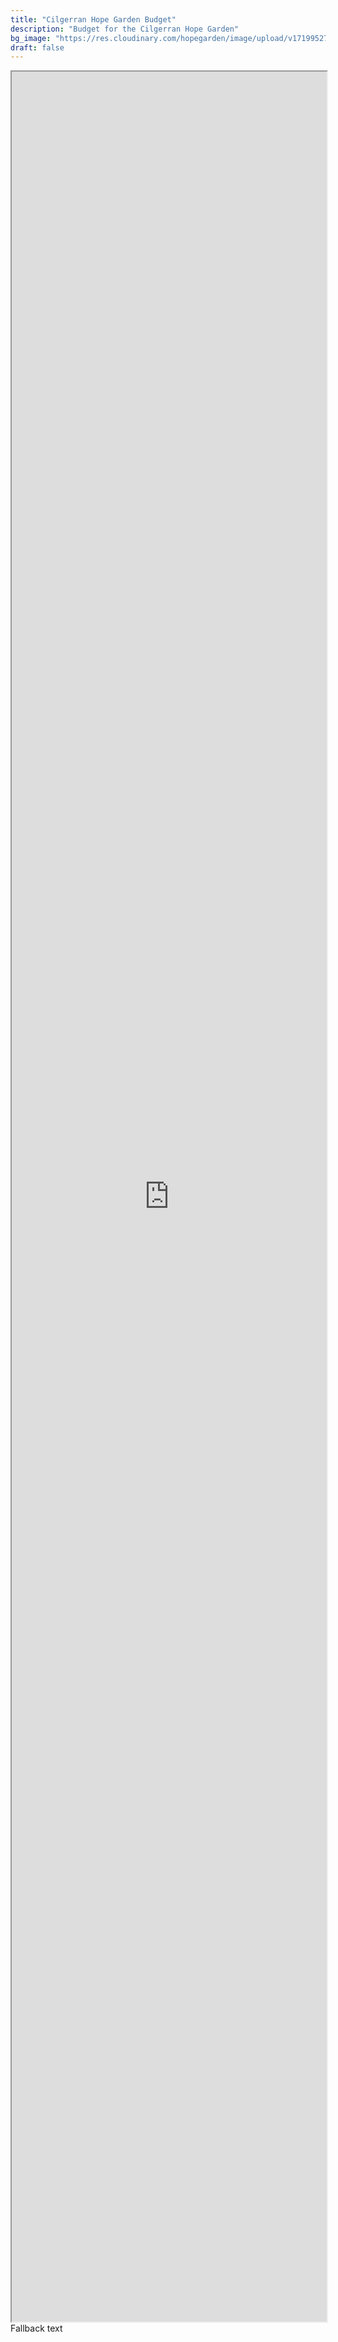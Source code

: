 ```yaml
---
title: "Cilgerran Hope Garden Budget"
description: "Budget for the Cilgerran Hope Garden"
bg_image: "https://res.cloudinary.com/hopegarden/image/upload/v1719952740/title-poppy.webp"
draft: false
---
```


<iframe
  id="budget-spreadsheet"
  title="Gardd Gobaith Cilgerran Hope Garden budget"
  style="width:100%; height:90vh"
  src="https://gardenwild.onlyoffice.com/s/VM9_LdbGb4Vq4zf"
  >
</iframe>

<div id="budget-spreadsheet">Fallback text</div>
<script src="https://gardenwild.onlyoffice.com/static/scripts/sdk/1.0.0/api.js?mode=viewer&editorType=embedded&width=100%25&height=800px&frameId=budget-spreadsheet&init=true&id=486875&requestToken=eVFwUzI4SWZ2dTAwU0JWV1o0M3BRenVsV29CTm91d2lvUDdZMVZHV3E0UT0_ImU2NGYwMjg1LTkyOTYtNGVmNS1iMDU1LWNiZDRlOGZjZTAwYyI"></script>
